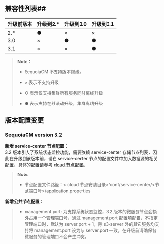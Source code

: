 ## 兼容性列表##

| 升级前版本 | 升级到2.* | 升级到3.0 | 升级到3.1  |
|------------|-----------|-----------|------------|
| 2.*        | ●         | ×         | ×          |
| 3.0        | ×         | ●         | ●          |
| 3.1        | ×         | ×         | ●          |

> **Note：**
>
>  * SequoiaCM 不支持版本降级。
>
>  * × 表示不支持升级
>
>  * ○ 表示仅支持集群所有服务同时离线升级
>
>  * ● 表示支持在线滚动升级，集群离线升级

## 版本配置变更 ##
### SequoiaCM version 3.2 ###
**新增 service-center 节点配置：**
<br>
3.2 版本引入了系统状态监控功能，需要依赖 service-center 存储节点列表，因此在升级到该版本前，请在 service-center 节点的配置文件中加入数据源的相关配置，具体的配置请参考 [cloud 节点配置][cloud_config]。

> **Note:**
>
> * 节点配置文件路径：\< cloud 节点安装目录\>/conf/service-center/\<节点端口号\>/application.properties


[cloud_config]:Maintainance/Node_Config/cloud.md

**新增公共节点配置：**
>  * management.port: 为支撑系统状态监控，3.2 版本的微服务节点会额外占用一个管理端口号，通过 management.port 配置项配置，不指定管理端口时，默认为 server.port + 1，除 s3-server 外的其它服务均支持将 management.port 设为与 server.port 一致。在升级前请确保各微服务的管理端口不会产生冲突。